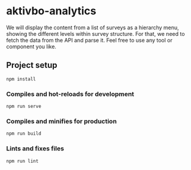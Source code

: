 # aktivbo-analytics
We will display the content from a list of surveys as a hierarchy menu, showing the different levels within survey structure.
For that, we need to fetch the data from the API and parse it.
Feel free to use any tool or component you like.
<!-- 
Would have been nice to have in the readme: 
- more detailed explanation of the application
- detailed explanation of the overall solution
- explanation of your line of thining
- screenshot of the page
- tell what you have done extra
 -->

## Project setup
```
npm install
```

### Compiles and hot-reloads for development
```
npm run serve
```

### Compiles and minifies for production
```
npm run build
```

### Lints and fixes files
```
npm run lint
```